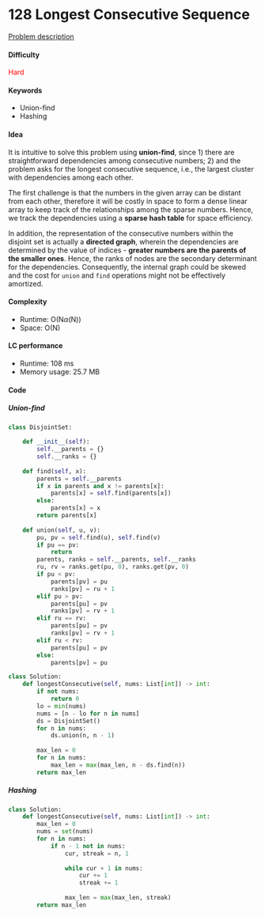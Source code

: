 128 Longest Consecutive Sequence  
=======================
[Problem description](https://leetcode.com/problems/longest-consecutive-sequence/)

#### Difficulty
<span style="color:red">Hard</span>

#### Keywords
- Union-find
- Hashing 
  
#### Idea
It is intuitive to solve this problem using **union-find**, since 1) there are straightforward dependencies among consecutive numbers; 2) and the problem asks for the longest consecutive sequence, i.e., the largest cluster with dependencies among each other. 

The first challenge is that the numbers in the given array can be distant from each other, therefore it will be costly in space to form a dense linear array to keep track of the relationships among the sparse numbers. Hence, we track the dependencies using a **sparse hash table** for space efficiency. 

In addition, the representation of the consecutive numbers within the disjoint set is actually a **directed graph**, wherein the dependencies are determined by the value of indices - **greater numbers are the parents of the smaller ones**. Hence, the ranks of nodes are the secondary determinant for the dependencies. Consequently, the internal graph could be skewed and the cost for `union` and `find` operations might not be effectively amortized. 

#### Complexity
- Runtime: O(N$\alpha$(N))
- Space: O(N)
  
#### LC performance
- Runtime: 108 ms
- Memory usage: 25.7 MB

#### Code
##### Union-find
```python
class DisjointSet:
    
    def __init__(self):
        self.__parents = {}
        self.__ranks = {}
        
    def find(self, x):
        parents = self.__parents
        if x in parents and x != parents[x]:
            parents[x] = self.find(parents[x])
        else:
            parents[x] = x
        return parents[x]
    
    def union(self, u, v):
        pu, pv = self.find(u), self.find(v)
        if pu == pv:
            return 
        parents, ranks = self.__parents, self.__ranks
        ru, rv = ranks.get(pu, 0), ranks.get(pv, 0)
        if pu < pv:
            parents[pv] = pu
            ranks[pv] = ru + 1
        elif pu > pv:
            parents[pu] = pv
            ranks[pv] = rv + 1
        elif ru == rv:
            parents[pu] = pv
            ranks[pv] = rv + 1
        elif ru < rv:
            parents[pu] = pv
        else:
            parents[pv] = pu

class Solution:
    def longestConsecutive(self, nums: List[int]) -> int:
        if not nums:
            return 0
        lo = min(nums)
        nums = [n - lo for n in nums]
        ds = DisjointSet()
        for n in nums:
            ds.union(n, n - 1)
        
        max_len = 0
        for n in nums:
            max_len = max(max_len, n - ds.find(n))
        return max_len
```

##### Hashing
```python
class Solution:
    def longestConsecutive(self, nums: List[int]) -> int:
        max_len = 0
        nums = set(nums)
        for n in nums:
            if n - 1 not in nums:
                cur, streak = n, 1
                
                while cur + 1 in nums:
                    cur += 1
                    streak += 1
                
                max_len = max(max_len, streak)
        return max_len
```